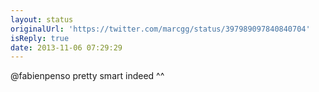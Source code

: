 ```yaml
---
layout: status
originalUrl: 'https://twitter.com/marcgg/status/397989097840840704'
isReply: true
date: 2013-11-06 07:29:29
---
```


@fabienpenso pretty smart indeed ^^
